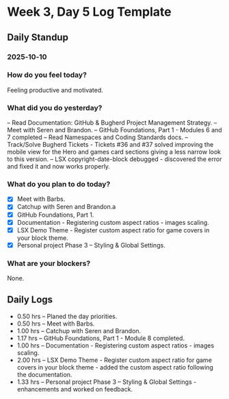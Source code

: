 # Week 3, Day 5 Log Template

## Daily Standup

### 2025‑10‑10

### How do you feel today?

Feeling productive and motivated.

### What did you do yesterday?

– Read Documentation: GitHub & Bugherd Project Management Strategy.
– Meet with Seren and Brandon.
– GitHub Foundations, Part 1 - Modules 6 and 7 completed
– Read Namespaces and Coding Standards docs.
– Track/Solve Bugherd Tickets - Tickets #36 and #37 solved improving the mobile view for the Hero and games card sections giving a less narrow look to this version.
– LSX copyright-date-block debugged - discovered the error and fixed it and now works properly.

### What do you plan to do today?

-   [x] Meet with Barbs.
-   [x] Catchup with Seren and Brandon.a
-   [x] GitHub Foundations, Part 1.
-   [x] Documentation - Registering custom aspect ratios - images scaling.
-   [x] LSX Demo Theme - Register custom aspect ratio for game covers in your block theme.
-   [x] Personal project Phase 3 – Styling & Global Settings.

### What are your blockers?

None.

## Daily Logs

-   0.50 hrs – Planed the day priorities.
-   0.50 hrs – Meet with Barbs.
-   1.00 hrs – Catchup with Seren and Brandon.
-   1.17 hrs – GitHub Foundations, Part 1 - Module 8 completed.
-   1.00 hrs – Documentation - Registering custom aspect ratios - images scaling.
-   2.00 hrs – LSX Demo Theme - Register custom aspect ratio for game covers in your block theme - added the custom aspect ratio following the documentation.
-   1.33 hrs – Personal project Phase 3 – Styling & Global Settings - enhancements and worked on feedback.
